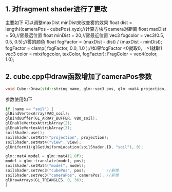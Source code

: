 ## 1. 对fragment shader进行了更改 
主要如下
可以调整maxDist minDist来改变雾的效果
float dist = length((cameraPos - cubePos).xyz);//计算方块与camera对距离
float maxDist = 50;//雾最远位置
float minDist = 20;//雾最近位置
vec3 fogcolor = vec3(0.5, 0.5, 0.5);//雾的颜色
float fogFactor = (maxDist - dist) / (maxDist - minDist);
fogFactor = clamp( fogFactor, 0.0, 1.0 );//如果fogFactor <0就取0， >1就取1
vec3 color = mix(fogcolor, texColor, fogFactor);
FragColor = vec4(color, 1.0);

## 2. cube.cpp中draw函数增加了cameraPos参数
```cpp
void Cube::Draw(std::string name, glm::vec3 pos, glm::mat4 projection, glm::mat4 view, glm::vec3 cameraPos)
```
参数使用如下
```cpp
if (name == "soil") {
glBindVertexArray(VAO_soil);
glBindBuffer(GL_ARRAY_BUFFER, VBO_soil);
glEnableVertexAttribArray(2);
glEnableVertexAttribArray(3);
soilShader.use();
soilShader.setMat4("projection", projection);
soilShader.setMat4("view", view);
glUniform1i(glGetUniformLocation(soilShader.ID, "soil"), 0);

glm::mat4 model = glm::mat4(1.0f);
model = glm::translate(model, pos);
soilShader.setMat4("model", model);
soilShader.setVec3("cubePos", pos);         //新增
soilShader.setVec3("cameraPos", cameraPos); //新增
glDrawArrays(GL_TRIANGLES, 0, 36);
} 
```

